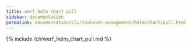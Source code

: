 ```yaml
---
title: werf helm chart pull
sidebar: documentation
permalink: documentation/cli/lowlevel-management/helm/chart/pull.html
---
```


{% include /cli/werf_helm_chart_pull.md %}
